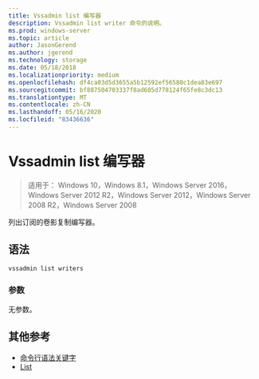 ```yaml
---
title: Vssadmin list 编写器
description: Vssadmin list writer 命令的说明。
ms.prod: windows-server
ms.topic: article
author: JasonGerend
ms.author: jgerend
ms.technology: storage
ms.date: 05/18/2018
ms.localizationpriority: medium
ms.openlocfilehash: df4ca03d5d3655a5b12592ef56580c1dea83e697
ms.sourcegitcommit: bf887504703337f8ad685d778124f65fe8c3dc13
ms.translationtype: MT
ms.contentlocale: zh-CN
ms.lasthandoff: 05/16/2020
ms.locfileid: "83436636"
---
```

# <a name="vssadmin-list-writers"></a>Vssadmin list 编写器

> 适用于： Windows 10，Windows 8.1，Windows Server 2016，Windows Server 2012 R2，Windows Server 2012，Windows Server 2008 R2，Windows Server 2008

列出订阅的卷影复制编写器。

## <a name="syntax"></a>语法

```PowerShell
vssadmin list writers
```

### <a name="parameters"></a>参数

无参数。

## <a name="additional-references"></a>其他参考

* [命令行语法关键字](https://docs.microsoft.com/previous-versions/windows/it-pro/windows-server-2012-r2-and-2012/cc771080(v%3dws.11))
* [List](vssadmin.md)